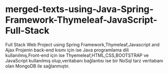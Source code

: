 # merged-texts-using-Java-Spring-Framework-Thymeleaf-JavaScript-Full-Stack
Full Stack Web Project using Spring Framework,Thymeleaf,Javascript and Ajax
Projenin back-end kısmı için ise Java programlama dili kullanılmış,Front-end için ise Thyemeleaf,HTML,CSS,BOOTSTRAP ve JavaScript kullanılmış olup,veritabanı bağlantısı ise bir NoSql tarz veritabanı olan MongoDB ile sağlanmıştır. 
